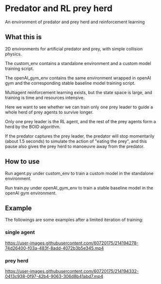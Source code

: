 # Predator and RL prey herd
An environment of predator and prey herd and reinforcement learning 

## What this is 
2D environments for artificial predator and prey, with simple collision physics.

The custom_env contains a standalone environment and a custom model training script.

The openAI_gym_env contains the same environment wrapped in openAI gym and the corresponding stable baseline model training script.

Multiagent reinforcement learning exists, but the state space is large, and training is time and resources intensive.

Here we want to see whether we can train only one prey leader to guide a whole herd of prey agents to survive longer.

Only one prey leader is the RL agent, and the rest of the prey agents form a herd by the BOID algorithm. 

If the predator captures the prey leader, the predator will stop momentarily (about 1.5 seconds) to simulate the action of "eating the prey", and this pause also gives the prey herd to manoeuvre away from the predator.

## How to use
Run agent.py under custom_env to train a custom model in the standalone environment.

Run train.py under openAI_gym_env to train a stable baseline model in the openAI gym environment.

## Example
The followings are some examples after a limited iteration of training:

### single agent
https://user-images.githubusercontent.com/60720175/214194278-74d26400-f03a-483f-8add-4072b3b5e345.mp4

### prey herd

https://user-images.githubusercontent.com/60720175/214194332-0413c938-0f97-42b4-9063-306d8b41abd7.mp4


